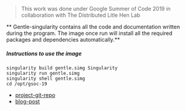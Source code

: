 > This work was done under Google Summer of Code 2019 in collaboration with The Distributed Litle Hen Lab

** Gentle-singularity contains all the code and documentation written during the program. The image once run will install all the required packages and dependencies automatically.**

##### Instructions to use the image
```
singularity build gentle.simg Singularity
singularity run gentle.simg
singularity shell gentle.simg
cd /opt/gsoc-19
```

* [project-git-repo](https://github.com/shreya2111/gentle-labs)
* [blog-post](https://shreya2111.github.io/gsoc/report)


